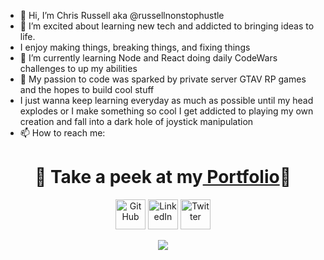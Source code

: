 - 👋 Hi, I’m Chris Russell aka @russellnonstophustle
- 👀 I’m excited about learning new tech and addicted to bringing ideas to life.
- I enjoy making things, breaking things, and fixing things
- 🌱 I’m currently learning Node and React doing daily CodeWars challenges to up my abilities
- 💞️ My passion to code was sparked by private server GTAV RP games and the hopes to build cool stuff
- I just wanna keep learning everyday as much as possible until my head explodes or I make something so cool I get addicted to playing my own creation and fall into a dark hole of joystick manipulation
- 📫 How to reach me: 
<h1 align="center">👀 Take a peek at my<a href="https://chrisrussell.netlify.app/"> Portfolio</a>👀</h1>

<p align="center">
  <a href="https://github.com/russellnonstophustle"><img alt="GitHub" title="GitHub" height="48" width="48" src="https://github.com/peterthehan/peterthehan/blob/main/assets/github.svg"></a>
  <a href="https://www.linkedin.com/in/chris-russell-russellnonstophustle/"><img alt="LinkedIn" title="LinkedIn" height="48" width="48" src="https://github.com/peterthehan/peterthehan/blob/main/assets/linkedin.svg"></a>
  <a href="https://twitter.com/russnonstophuss"><img alt="Twitter" title="Twitter" height="48" width="48" src="https://github.com/peterthehan/peterthehan/blob/main/assets/twitter.svg"></a>
  
</p>

<!-- Typing SVG by DenverCoder1 - https://github.com/DenverCoder1/readme-typing-svg -->
<p align="center">
<!--   <a href="https://github.com/DenverCoder1/readme-typing-svg"> -->
    <img src="https://readme-typing-svg.herokuapp.com?color=E22FE4&width=380&height=45&lines=AI+Enthusiast;Always+Learning+New+Things;Empowering+Others;Looking+Forward+To+Meeting+You+...&center=true"></a>

</p>


<!---
russellnonstophustle/russellnonstophustle is a ✨ special ✨ repository because its `README.md` (this file) appears on your GitHub profile.
You can click the Preview link to take a look at your changes.
--->
